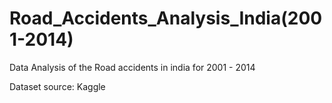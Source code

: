 # Road_Accidents_Analysis_India(2001-2014)

Data Analysis of the Road accidents in india for 2001 - 2014

Dataset source: Kaggle
